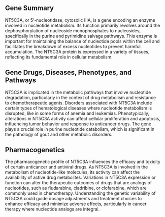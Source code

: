 ## Gene Summary
NT5C3A, or 5'-nucleotidase, cytosolic IIIA, is a gene encoding an enzyme involved in nucleotide metabolism. Its function primarily revolves around the dephosphorylation of nucleoside monophosphates to nucleosides, specifically in the purine and pyrimidine salvage pathways. This enzyme is important for maintaining the balance of nucleotide pools within the cell and facilitates the breakdown of excess nucleotides to prevent harmful accumulation. The NT5C3A protein is expressed in a variety of tissues, reflecting its fundamental role in cellular metabolism.

## Gene Drugs, Diseases, Phenotypes, and Pathways
NT5C3A is implicated in the metabolic pathways that involve nucleotide degradation, particularly in the context of drug metabolism and resistance to chemotherapeutic agents. Disorders associated with NT5C3A include certain types of hematological diseases where nucleotide metabolism is disrupted, like in some forms of anemia and leukemias. Phenotypically, alterations in NT5C3A activity can affect cellular proliferation and apoptosis, influencing tumor behavior and response to anticancer drugs. The gene plays a crucial role in purine nucleotide catabolism, which is significant in the pathology of gout and other metabolic disorders.

## Pharmacogenetics
The pharmacogenetic profile of NT5C3A influences the efficacy and toxicity of certain anticancer and antiviral drugs. As NT5C3A is involved in the metabolism of nucleotide-like molecules, its activity can affect the availability of active drug metabolites. Variations in NT5C3A expression or function can alter the therapeutic outcomes of drugs that are analogs of nucleotides, such as fludarabine, cladribine, or clofarabine, which are commonly used in chemotherapy. Understanding the genetic variability of NT5C3A could guide dosage adjustments and treatment choices to enhance efficacy and minimize adverse effects, particularly in cancer therapy where nucleotide analogs are integral.